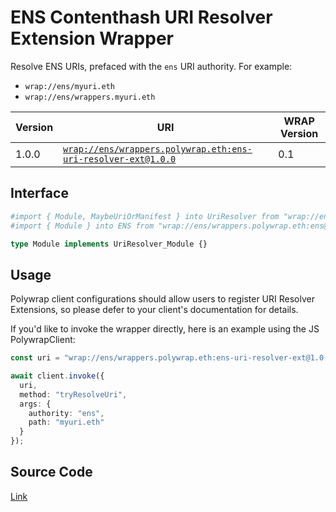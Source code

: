 # ENS Contenthash URI Resolver Extension Wrapper
Resolve ENS URIs, prefaced with the `ens` URI authority. For example:
- `wrap://ens/myuri.eth`
- `wrap://ens/wrappers.myuri.eth`

| Version | URI | WRAP Version |
|-|-|-|
| 1.0.0 | [`wrap://ens/wrappers.polywrap.eth:ens-uri-resolver-ext@1.0.0`](https://wrappers.io/v/ens/wrappers.polywrap.eth:ens-uri-resolver-ext@1.0.0) | 0.1 |

## Interface
```graphql
#import { Module, MaybeUriOrManifest } into UriResolver from "wrap://ens/wrappers.polywrap.eth:uri-resolver-ext@1.1.0"
#import { Module } into ENS from "wrap://ens/wrappers.polywrap.eth:ens@1.0.0"

type Module implements UriResolver_Module {}
```

## Usage
Polywrap client configurations should allow users to register URI Resolver Extensions, so please defer to your client's documentation for details.

If you'd like to invoke the wrapper directly, here is an example using the JS PolywrapClient:
```typescript
const uri = "wrap://ens/wrappers.polywrap.eth:ens-uri-resolver-ext@1.0.0";

await client.invoke({
  uri,
  method: "tryResolveUri",
  args: {
    authority: "ens",
    path: "myuri.eth"
  }
});
```

## Source Code
[Link](https://github.com/polywrap/uri-resolver-extensions/tree/master/implementations/ens-contenthash)
